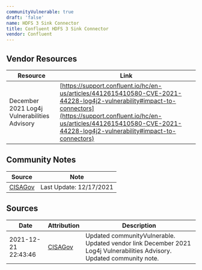 ```yaml
---
communityVulnerable: true
draft: 'false'
name: HDFS 3 Sink Connector
title: Confluent HDFS 3 Sink Connector
vendor: Confluent
---
```


## Vendor Resources
| Resource | Link |
| --- | --- |
| December 2021 Log4j Vulnerabilities Advisory | [https://support.confluent.io/hc/en-us/articles/4412615410580-CVE-2021-44228-log4j2-vulnerability#impact-to-connectors](https://support.confluent.io/hc/en-us/articles/4412615410580-CVE-2021-44228-log4j2-vulnerability#impact-to-connectors) |


## Community Notes
| Source | Note |
| --- | --- |
| [CISAGov](https://raw.githubusercontent.com/cisagov/log4j-affected-db/develop/README.md) | Last Update: 12/17/2021 |

## Sources
| Date | Attribution | Description |
| --- | --- | --- |
| 2021-12-21 22:43:46 | [CISAGov](https://raw.githubusercontent.com/cisagov/log4j-affected-db/develop/README.md) | Updated communityVulnerable. Updated vendor link December 2021 Log4j Vulnerabilities Advisory. Updated community note.  |
